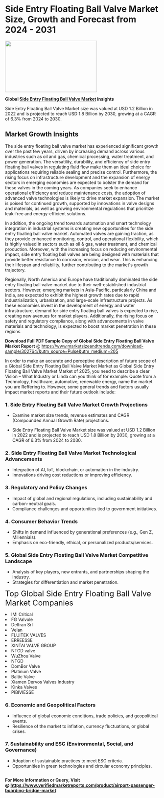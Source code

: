 <H1>Side Entry Floating Ball Valve Market Size, Growth and Forecast from 2024 - 2031</H1><img class="aligncenter size-medium wp-image-584254" src="https://thirdeyenews.in/wp-content/uploads/2024/09/Global-Market-Research-300x168.jpeg" alt="" width="300" height="168" /><p><strong>Global&nbsp;<a href="https://www.marketsizeandtrends.com/download-sample/302764/&amp;utm_source=Pulse&amp;utm_medium=205">Side Entry Floating Ball Valve Market</a> Insights</strong></p><p>Side Entry Floating Ball Valve Market size was valued at USD 1.2 Billion in 2022 and is projected to reach USD 1.8 Billion by 2030, growing at a CAGR of 6.3% from 2024 to 2030.</p><p><h2>Market Growth Insights</h2> <p>The side entry floating ball valve market has experienced significant growth over the past few years, driven by increasing demand across various industries such as oil and gas, chemical processing, water treatment, and power generation. The versatility, durability, and efficiency of side entry floating ball valves in regulating fluid flow make them an ideal choice for applications requiring reliable sealing and precise control. Furthermore, the rising focus on infrastructure development and the expansion of energy sectors in emerging economies are expected to bolster the demand for these valves in the coming years. As companies seek to enhance operational efficiency and reduce maintenance costs, the adoption of advanced valve technologies is likely to drive market expansion. The market is poised for continued growth, supported by innovations in valve designs and materials, as well as growing environmental regulations that prioritize leak-free and energy-efficient solutions. </p> <p>In addition, the ongoing trend towards automation and smart technology integration in industrial systems is creating new opportunities for the side entry floating ball valve market. Automated valves are gaining traction, as they provide enhanced monitoring, control, and operational flexibility, which is highly valued in sectors such as oil & gas, water treatment, and chemical production. Moreover, with the increasing focus on reducing environmental impact, side entry floating ball valves are being designed with materials that provide better resistance to corrosion, erosion, and wear. This is enhancing their lifespan and reliability, further contributing to the market's growth trajectory.</p> <p>Regionally, North America and Europe have traditionally dominated the side entry floating ball valve market due to their well-established industrial sectors. However, emerging markets in Asia-Pacific, particularly China and India, are expected to exhibit the highest growth rates due to rapid industrialization, urbanization, and large-scale infrastructure projects. As these economies invest in the development of energy and water infrastructure, demand for side entry floating ball valves is expected to rise, creating new avenues for market players. Additionally, the rising focus on safety and regulatory compliance, along with advancements in valve materials and technology, is expected to boost market penetration in these regions.</p> <p></p><p><span class=""><strong>Download Full PDF Sample Copy of Global Side Entry Floating Ball Valve Market Report</strong> @ <a href="https://www.marketsizeandtrends.com/download-sample/302764/&amp;utm_source=Pulse&amp;utm_medium=205" target="_blank">https://www.marketsizeandtrends.com/download-sample/302764/&amp;utm_source=Pulse&amp;utm_medium=205</a></span></p><p>In order to make an accurate and perceptive description of future scope of a Global&nbsp;Side Entry Floating Ball Valve Market Market as Global&nbsp;Side Entry Floating Ball Valve Market Market of 2025, you need to describe a clear Vision &ndash; What Industry or Linda can you think of for example: Quote from a Technology, healthcare, automotive, renewable energy, name the market you are Reffering to. However, some general trends and factors usually impact market reports and their future outlook include:</p><h3>1.&nbsp;<strong>Side Entry Floating Ball Valve Market Growth Projections</strong></h3><ul><li>Examine market size trends, revenue estimates and CAGR (Compounded Annual Growth Rate) projections.</li><li><p>Side Entry Floating Ball Valve Market size was valued at USD 1.2 Billion in 2022 and is projected to reach USD 1.8 Billion by 2030, growing at a CAGR of 6.3% from 2024 to 2030.</p></li></ul><h3>2.&nbsp;<strong>Side Entry Floating Ball Valve Market Technological Advancements</strong></h3><ul><li>Integration of AI, IoT, blockchain, or automation in the industry.</li><li>Innovations driving cost reductions or improving efficiency.</li></ul><h3>3.&nbsp;<strong>Regulatory and Policy Changes</strong></h3><ul><li>Impact of global and regional regulations, including sustainability and carbon-neutral goals.</li><li>Compliance challenges and opportunities tied to government initiatives.</li></ul><h3>4.&nbsp;<strong>Consumer Behavior Trends</strong></h3><ul><li>Shifts in demand influenced by generational preferences (e.g., Gen Z, Millennials).</li><li>Emphasis on eco-friendly, ethical, or personalized products/services.</li></ul><h3>5.&nbsp;<strong>Global Side Entry Floating Ball Valve Market Competitive Landscape</strong></h3><ul><li>Analysis of key players, new entrants, and partnerships shaping the industry.</li><li>Strategies for differentiation and market penetration.</li></ul><p data-pm-slice="1 1 []"><span style="color: inherit; font-family: inherit; font-size: 25px;">Top Global Side Entry Floating Ball Valve Market Companies</span></p><div class="" data-test-id=""><p><li>IMI Critical</li><li> FG Valvole</li><li> Delfran Srl</li><li> Velan</li><li> FLUITEK VALVES</li><li> ERREESSE</li><li> XINTAI VALVE GROUP</li><li> NTGD valve</li><li> WuZhou Valve</li><li> NTGD</li><li> DomBor Valve</li><li> Platinum Valve</li><li> Baltic Valve</li><li> Xiamen Dervos Valves Industry</li><li> Kinka Valves</li><li> PIBIVIESSE</li></p></div><h3>6.&nbsp;<strong>Economic and Geopolitical Factors</strong></h3><ul><li>Influence of global economic conditions, trade policies, and geopolitical events.</li><li>Resilience of the market to inflation, currency fluctuations, or global crises.</li></ul><h3>7.&nbsp;<strong>Sustainability and ESG (Environmental, Social, and Governance)</strong></h3><ul><li>Adoption of sustainable practices to meet ESG criteria.</li><li>Opportunities in green technologies and circular economy principles.</li></ul><h2><strong style="font-size: 14px;">For More Information or Query, Visit @&nbsp;</strong><a style="background-color: #ffffff; font-size: 14px;" href="https://www.marketsizeandtrends.com/report/side-entry-floating-ball-valve-market/" target="_blank">https://www.verifiedmarketreports.com/product/airport-passenger-boarding-bridge-market</a></h2>

